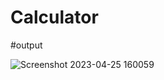 # Calculator

#output




![Screenshot 2023-04-25 160059](https://user-images.githubusercontent.com/83571284/234250952-000392cb-2b00-4fd1-84c6-8d45fe41bf60.png)
